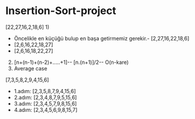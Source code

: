 # Insertion-Sort-project

[22,27,16,2,18,6] 
1) 
  - Öncelikle en küçüğü bulup en başa getirmemiz gerekir.- [2,27,16,22,18,6]
  - [2,6,16,22,18,27]
  - [2,6,16,18,22,27]
  
 2)  [n+(n-1)+(n-2)+.....+1]-- [n.(n+1)]/2-- O(n-kare)
 3) Average case

[7,3,5,8,2,9,4,15,6] 
- 1.adım: [2,3,5,8,7,9,4,15,6] 
- 2.adım: [2,3,4,8,7,9,5,15,6] 
- 3.adım: [2,3,4,5,7,9,8,15,6] 
- 4.adım: [2,3,4,5,6,9,8,15,7]


   
